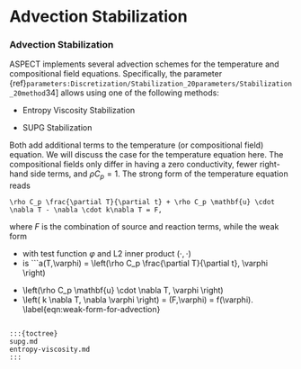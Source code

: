 
# Advection Stabilization

### Advection Stabilization

ASPECT implements several advection schemes for
the temperature and compositional field equations. Specifically, the parameter
{ref}`parameters:Discretization/Stabilization_20parameters/Stabilization_20method`34]
allows using one of the following methods:

-   Entropy Viscosity Stabilization

-   SUPG Stabilization

Both add additional terms to the temperature (or compositional field)
equation. We will discuss the case for the temperature equation here. The
compositional fields only differ in having a zero conductivity, fewer
right-hand side terms, and $\rho C_p=1$. The strong form of the temperature
equation reads
```{math}
\rho C_p \frac{\partial T}{\partial t} + \rho C_p \mathbf{u} \cdot \nabla T - \nabla \cdot k\nabla T = F,
```
where $F$ is the combination of source and reaction terms, while the weak form
- with test function $\varphi$ and L2 inner product $(\cdot,\cdot)$
- is ```a(T,\varphi) =
 \left(\rho C_p \frac{\partial T}{\partial t}, \varphi \right)
 + \left(\rho C_p \mathbf{u} \cdot \nabla T, \varphi \right)
 + \left( k \nabla T, \nabla \varphi \right) = (F,\varphi) = f(\varphi).
 \label{eqn:weak-form-for-advection}
 ```

:::{toctree}
supg.md
entropy-viscosity.md
:::
